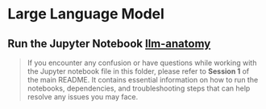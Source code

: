 # Large Language Model
## Run the Jupyter Notebook [llm-anatomy](llm-anatomy.ipynb) 

> If you encounter any confusion or have questions while working with the Jupyter notebook file 
> in this folder, please refer to **Session 1** of the main README. 
> It contains essential information on how to run the notebooks, dependencies, 
> and troubleshooting steps that can help resolve any issues you may face.
